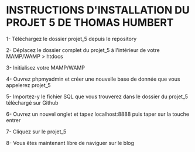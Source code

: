 <h1>INSTRUCTIONS D'INSTALLATION DU PROJET 5 DE THOMAS HUMBERT</h1>

<p>1- Téléchargez le dossier projet_5 depuis le repository</p>
<p>2- Déplacez le dossier complet du projet_5 à l'intérieur de votre MAMP/WAMP > htdocs</p>
<p>3- Initialisez votre MAMP/WAMP</p>
<p>4- Ouvrez phpmyadmin et créer une nouvelle base de donnée que vous appelerez projet_5</p>
<p>5- Importez-y le fichier SQL que vous trouverez dans le dossier du projet_5 téléchargé sur Github</p>
<p>6- Ouvrez un nouvel onglet et tapez localhost:8888 puis taper sur la touche entrer</p>
<p>7- Cliquez sur le projet_5</p>
<p>8- Vous êtes maintenant libre de naviguer sur le blog</p>
